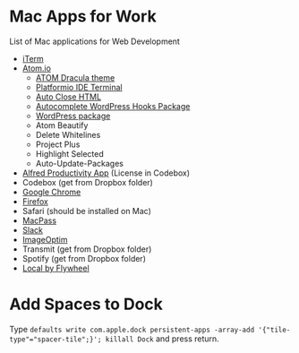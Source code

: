 # Mac Apps for Work
List of Mac applications for Web Development

* [iTerm](https://iterm2.com/index.html)
* [Atom.io](https://atom.io/)
  * [ATOM Dracula theme](https://draculatheme.com/atom/)
  * [Platformio IDE Terminal](https://atom.io/packages/platformio-ide-terminal)
  * [Auto Close HTML](https://atom.io/packages/autoclose-html)
  * [Autocomplete WordPress Hooks Package](https://atom.io/packages/autocomplete-wordpress-hooks)
  * [WordPress package](https://atom.io/packages/wordpress)
  * Atom Beautify
  * Delete Whitelines
  * Project Plus
  * Highlight Selected
  * Auto-Update-Packages
* [Alfred Productivity App](https://www.alfredapp.com/) (License in Codebox)
* Codebox (get from Dropbox folder)
* [Google Chrome](https://www.google.com/chrome/)
* [Firefox](https://www.mozilla.org/en-US/firefox/new/)
* Safari (should be installed on Mac)
* [MacPass](https://macpassapp.org/)
* [Slack](https://slack.com/downloads/osx)
* [ImageOptim](https://imageoptim.com/mac)
* Transmit (get from Dropbox folder)
* Spotify (get from Dropbox folder)
* [Local by Flywheel](https://localbyflywheel.com/)

# Add Spaces to Dock
Type `defaults write com.apple.dock persistent-apps -array-add '{"tile-type"="spacer-tile";}'; killall Dock` and press return.
